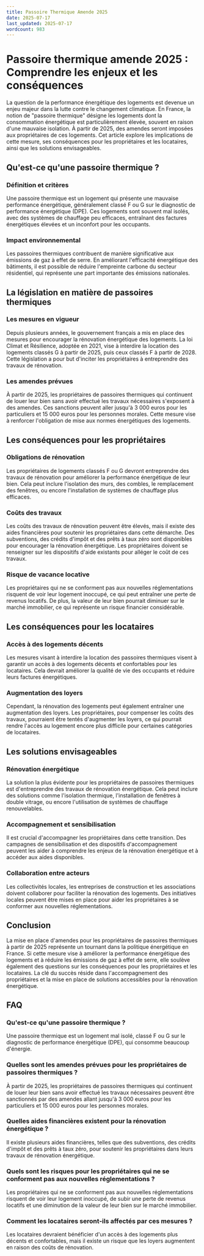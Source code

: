 ```yaml
---
title: Passoire Thermique Amende 2025
date: 2025-07-17
last_updated: 2025-07-17
wordcount: 983
---
```


# Passoire thermique amende 2025 : Comprendre les enjeux et les conséquences

La question de la performance énergétique des logements est devenue un enjeu majeur dans la lutte contre le changement climatique. En France, la notion de "passoire thermique" désigne les logements dont la consommation énergétique est particulièrement élevée, souvent en raison d'une mauvaise isolation. À partir de 2025, des amendes seront imposées aux propriétaires de ces logements. Cet article explore les implications de cette mesure, ses conséquences pour les propriétaires et les locataires, ainsi que les solutions envisageables.

## Qu'est-ce qu'une passoire thermique ?

### Définition et critères

Une passoire thermique est un logement qui présente une mauvaise performance énergétique, généralement classé F ou G sur le diagnostic de performance énergétique (DPE). Ces logements sont souvent mal isolés, avec des systèmes de chauffage peu efficaces, entraînant des factures énergétiques élevées et un inconfort pour les occupants.

### Impact environnemental

Les passoires thermiques contribuent de manière significative aux émissions de gaz à effet de serre. En améliorant l'efficacité énergétique des bâtiments, il est possible de réduire l'empreinte carbone du secteur résidentiel, qui représente une part importante des émissions nationales.

## La législation en matière de passoires thermiques

### Les mesures en vigueur

Depuis plusieurs années, le gouvernement français a mis en place des mesures pour encourager la rénovation énergétique des logements. La loi Climat et Résilience, adoptée en 2021, vise à interdire la location des logements classés G à partir de 2025, puis ceux classés F à partir de 2028. Cette législation a pour but d'inciter les propriétaires à entreprendre des travaux de rénovation.

### Les amendes prévues

À partir de 2025, les propriétaires de passoires thermiques qui continuent de louer leur bien sans avoir effectué les travaux nécessaires s'exposent à des amendes. Ces sanctions peuvent aller jusqu'à 3 000 euros pour les particuliers et 15 000 euros pour les personnes morales. Cette mesure vise à renforcer l'obligation de mise aux normes énergétiques des logements.

## Les conséquences pour les propriétaires

### Obligations de rénovation

Les propriétaires de logements classés F ou G devront entreprendre des travaux de rénovation pour améliorer la performance énergétique de leur bien. Cela peut inclure l'isolation des murs, des combles, le remplacement des fenêtres, ou encore l'installation de systèmes de chauffage plus efficaces.

### Coûts des travaux

Les coûts des travaux de rénovation peuvent être élevés, mais il existe des aides financières pour soutenir les propriétaires dans cette démarche. Des subventions, des crédits d'impôt et des prêts à taux zéro sont disponibles pour encourager la rénovation énergétique. Les propriétaires doivent se renseigner sur les dispositifs d'aide existants pour alléger le coût de ces travaux.

### Risque de vacance locative

Les propriétaires qui ne se conforment pas aux nouvelles réglementations risquent de voir leur logement inoccupé, ce qui peut entraîner une perte de revenus locatifs. De plus, la valeur de leur bien pourrait diminuer sur le marché immobilier, ce qui représente un risque financier considérable.

## Les conséquences pour les locataires

### Accès à des logements décents

Les mesures visant à interdire la location des passoires thermiques visent à garantir un accès à des logements décents et confortables pour les locataires. Cela devrait améliorer la qualité de vie des occupants et réduire leurs factures énergétiques.

### Augmentation des loyers

Cependant, la rénovation des logements peut également entraîner une augmentation des loyers. Les propriétaires, pour compenser les coûts des travaux, pourraient être tentés d'augmenter les loyers, ce qui pourrait rendre l'accès au logement encore plus difficile pour certaines catégories de locataires.

## Les solutions envisageables

### Rénovation énergétique

La solution la plus évidente pour les propriétaires de passoires thermiques est d'entreprendre des travaux de rénovation énergétique. Cela peut inclure des solutions comme l'isolation thermique, l'installation de fenêtres à double vitrage, ou encore l'utilisation de systèmes de chauffage renouvelables.

### Accompagnement et sensibilisation

Il est crucial d'accompagner les propriétaires dans cette transition. Des campagnes de sensibilisation et des dispositifs d'accompagnement peuvent les aider à comprendre les enjeux de la rénovation énergétique et à accéder aux aides disponibles.

### Collaboration entre acteurs

Les collectivités locales, les entreprises de construction et les associations doivent collaborer pour faciliter la rénovation des logements. Des initiatives locales peuvent être mises en place pour aider les propriétaires à se conformer aux nouvelles réglementations.

## Conclusion

La mise en place d'amendes pour les propriétaires de passoires thermiques à partir de 2025 représente un tournant dans la politique énergétique en France. Si cette mesure vise à améliorer la performance énergétique des logements et à réduire les émissions de gaz à effet de serre, elle soulève également des questions sur les conséquences pour les propriétaires et les locataires. La clé du succès réside dans l'accompagnement des propriétaires et la mise en place de solutions accessibles pour la rénovation énergétique.

## FAQ

### Qu'est-ce qu'une passoire thermique ?

Une passoire thermique est un logement mal isolé, classé F ou G sur le diagnostic de performance énergétique (DPE), qui consomme beaucoup d'énergie.

### Quelles sont les amendes prévues pour les propriétaires de passoires thermiques ?

À partir de 2025, les propriétaires de passoires thermiques qui continuent de louer leur bien sans avoir effectué les travaux nécessaires peuvent être sanctionnés par des amendes allant jusqu'à 3 000 euros pour les particuliers et 15 000 euros pour les personnes morales.

### Quelles aides financières existent pour la rénovation énergétique ?

Il existe plusieurs aides financières, telles que des subventions, des crédits d'impôt et des prêts à taux zéro, pour soutenir les propriétaires dans leurs travaux de rénovation énergétique.

### Quels sont les risques pour les propriétaires qui ne se conforment pas aux nouvelles réglementations ?

Les propriétaires qui ne se conforment pas aux nouvelles réglementations risquent de voir leur logement inoccupé, de subir une perte de revenus locatifs et une diminution de la valeur de leur bien sur le marché immobilier.

### Comment les locataires seront-ils affectés par ces mesures ?

Les locataires devraient bénéficier d'un accès à des logements plus décents et confortables, mais il existe un risque que les loyers augmentent en raison des coûts de rénovation.